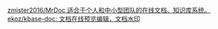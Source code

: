 [zmister2016/MrDoc 适合于个人和中小型团队的在线文档、知识库系统。](https://github.com/zmister2016/MrDoc)
[ekoz/kbase-doc: 文档在线预览编辑，文档水印 ](https://github.com/ekoz/kbase-doc)